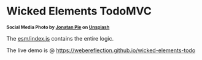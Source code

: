 # Wicked Elements TodoMVC

<sup>**Social Media Photo by [Jonatan Pie](https://unsplash.com/@r3dmax) on [Unsplash](https://unsplash.com/)**</sup>

The [esm/index.js](esm/index.js) contains the entire logic.

The live demo is @ https://webereflection.github.io/wicked-elements-todo
